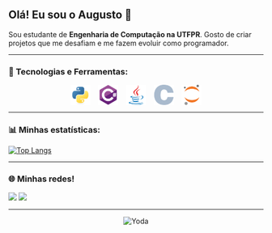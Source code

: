 ## Olá! Eu sou o Augusto 👋

Sou estudante de **Engenharia de Computação na UTFPR**.
Gosto de criar projetos que me desafiam e me fazem evoluir como programador.

---

### 🚀 Tecnologias e Ferramentas:
<div style="display: flex; align-items: center; gap: 15px; justify-content: center; flex-wrap: wrap;">
  <img alt="Python" height="40" width="40" src="https://raw.githubusercontent.com/devicons/devicon/master/icons/python/python-original.svg">
  <img alt="C#" height="40" width="40" src="https://raw.githubusercontent.com/devicons/devicon/master/icons/csharp/csharp-original.svg">
  <img alt="Java" height="40" width="40" src="https://raw.githubusercontent.com/devicons/devicon/master/icons/java/java-original.svg">
  <img alt="C" height="40" width="40" src="https://raw.githubusercontent.com/devicons/devicon/master/icons/c/c-original.svg">
  <img alt="Jupyter" height="40" width="40" src="https://raw.githubusercontent.com/devicons/devicon/master/icons/jupyter/jupyter-original.svg">
</div>

---

### 📊 Minhas estatísticas:
[![Top Langs](https://github-readme-stats.vercel.app/api/top-langs/?username=augustoosa&layout=donut)](https://github.com/anuraghazra/github-readme-stats)

---

### 🌐 Minhas redes!
<div>
  <a href="https://https://www.linkedin.com/in/augusto-da-silva-de-sa-641987273/" target="_blank"><img src="https://img.shields.io/badge/-LinkedIn-%230077B5?style=for-the-badge&logo=linkedin&logoColor=white" target="_blank"></a>
  <a href="mailto:augustoosilvaasaa@gmail.com"><img src="https://img.shields.io/badge/-Gmail-D14836?style=for-the-badge&logo=gmail&logoColor=white" target="_blank"></a>
</div>

---

<div align="center">
  <img alt="Yoda" height="80" src="https://cdn.discordapp.com/attachments/795358914917397249/852435089581688872/hi.gif">
</div>
